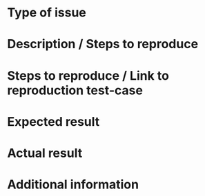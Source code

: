 # Type of issue
<!--
Is this a *bug* report, a *feature* request, or a *question* or request for *support*?
-->

# Description / Steps to reproduce

<!--
- For features: A description of the feature.
- For bugs: The steps to reproduce the issue.
-->

# Steps to reproduce / Link to reproduction test-case

<!--
Please link to a test-case for easier reproduction of the issue, for example a RunKit playground or a repository with a `packages.json` that installs all required dependencies and is able to execute the script.

Note: Failure to provide a test-case for reproduction purposes will result in the issue being closed.
-->

# Expected result
<!--
Please describe the expected results.
-->

# Actual result
<!--
When reporting a bug, also include the actually encountered results.
-->

# Additional information

<!--
Please include the type and versions of Operating System, Node, as well as the underlying database that the issue is encountered on.

Examples:
  macOS 10.12.6, Node 8.9.0, PostgreSQL 10.0
  Windows 10 Pro 10586.962, Node 8.8.1, SQLite 3
-->
